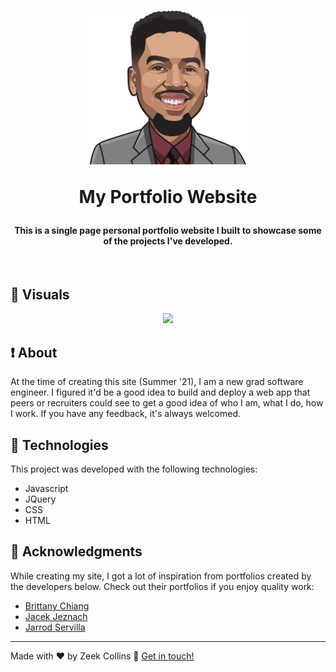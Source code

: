 <h1 align="center">
  <img width="250" src="./images/AnimatedZeek.png" alt="Monkey Icon" />

My Portfolio Website

</h1>

<h4 align="center">
  This is a single page personal portfolio website I built to showcase some of the projects I've developed. 
</h4>
<br>

## :eyes: Visuals

<p align="center">

  <img src="./images/portfolio.gif" width="750" />
</p>

## :exclamation: About

At the time of creating this site (Summer '21), I am a new grad software engineer. I figured it'd be a good idea to build and deploy a web app that peers or recruiters could see to get a good idea of who I am, what I do, how I work. If you have any feedback, it's always welcomed.

## :rocket: Technologies

This project was developed with the following technologies:

- Javascript
- JQuery
- CSS
- HTML

## :green_book: Acknowledgments

While creating my site, I got a lot of inspiration from portfolios created by the developers below. Check out their portfolios if you enjoy quality work:

- [Brittany Chiang](https://brittanychiang.com/)
- [Jacek Jeznach](https://jacekjeznach.com/)
- [Jarrod Servilla](https://www.jarrodservilla.com/)

---

Made with ♥ by Zeek Collins :wave: [Get in touch!](https://www.linkedin.com/in/ezekialcollinsii/)
